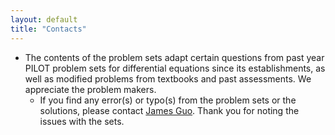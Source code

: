 ```yaml
---
layout: default
title: "Contacts"
---
```


- The contents of the problem sets adapt certain questions from past year PILOT problem sets for differential equations since its establishments, as well as modified problems from textbooks and past assessments. We appreciate the problem makers.
    - If you find any error(s) or typo(s) from the problem sets or the solutions, please contact [James Guo](mailto:sguo45@jhu.edu). Thank you for noting the issues with the sets.